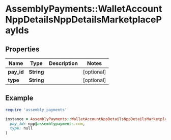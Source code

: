 # AssemblyPayments::WalletAccountNppDetailsNppDetailsMarketplacePayIds

## Properties

| Name | Type | Description | Notes |
| ---- | ---- | ----------- | ----- |
| **pay_id** | **String** |  | [optional] |
| **type** | **String** |  | [optional] |

## Example

```ruby
require 'assembly_payments'

instance = AssemblyPayments::WalletAccountNppDetailsNppDetailsMarketplacePayIds.new(
  pay_id: npp@assemblypayments.com,
  type: null
)
```

